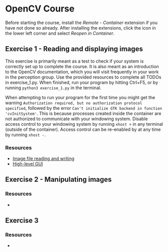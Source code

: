 # OpenCV Course
Before starting the course, install the *Remote - Container* extension if you have not done so already. After installing the extensions, click the icon in the lower left corner and select *Reopen in Container*.

## Exercise 1 - Reading and displaying images
This exercise is primarily meant as a test to check if your system is correctly set up to complete the course. It is also meant as an introduction to the OpenCV documentation, which you will visit frequently in your work in the perception group. Use the provided resources to complete all TODOs in exercise_1.py. When finished, run your program by hitting Ctrl+F5, or by running `python3 exercise_1.py` in the terminal.

When attempting to run your program for the first time you might get the warning `Authorization required, but no authorization protocol specified`, followed by the error `Can't initialize GTK backend in function 'cvInitSystem'`. This is because processes created inside the container are not authorized to communicate with your windowing system. Disable access control to your windowing system by running `xhost +` in any terminal (outside of the container). Access control can be re-enabled by at any time by running `xhost -`.

### Resources
- [Image file reading and writing](https://docs.opencv.org/4.x/d4/da8/group__imgcodecs.html)
- [High-level GUI](https://docs.opencv.org/4.x/d7/dfc/group__highgui.html)

## Exercise 2 - Manipulating images 


### Resources
-

## Exercise 3

### Resources
-